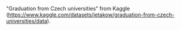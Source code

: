 "Graduation from Czech universities" from Kaggle (https://www.kaggle.com/datasets/jetakow/graduation-from-czech-universities/data).
